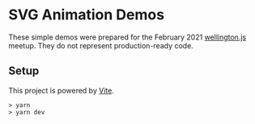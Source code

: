 # SVG Animation Demos

These simple demos were prepared for the February 2021 [wellington.js](https://www.meetup.com/WellingtonJS/) meetup. They do not represent production-ready code.

## Setup

This project is powered by [Vite](https://vitejs.dev).

```
> yarn
> yarn dev
```

